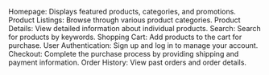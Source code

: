 Homepage: Displays featured products, categories, and promotions.
Product Listings: Browse through various product categories.
Product Details: View detailed information about individual products.
Search: Search for products by keywords.
Shopping Cart: Add products to the cart for purchase.
User Authentication: Sign up and log in to manage your account.
Checkout: Complete the purchase process by providing shipping and payment information.
Order History: View past orders and order details.

